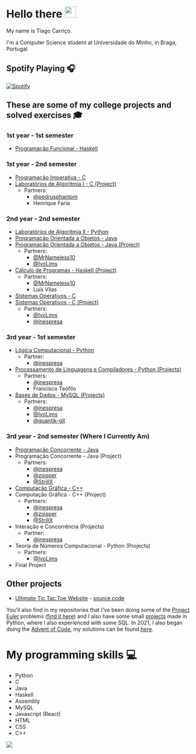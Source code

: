 # Hello there <img src="https://raw.githubusercontent.com/MartinHeinz/MartinHeinz/master/wave.gif" width="30px">

My name is Tiago Carriço.

I'm a Computer Science student at Universidade do Minho, in Braga, Portugal.

## Spotify Playing 🎧

[![Spotify](https://carricossauro.vercel.app/api/spotify)](https://open.spotify.com/user/tiarrico)

## These are some of my college projects and solved exercises 🎓

### 1st year - 1st semester

-   [Programação Funcional - Haskell](https://github.com/Carricossauro/Programacao-Funcional)

### 1st year - 2nd semester

-   [Programação Imperativa - C](https://github.com/Carricossauro/Programacao-Imperativa)
-   [Laboratórios de Algoritmia I - C (Project)](https://github.com/Carricossauro/LA1PL1G4)
    -   Partners:
        -   [@pedrusphantom](https://github.com/pedrusphantom)
        -   Henrique Faria

### 2nd year - 2nd semester

-   [Laboratórios de Algoritmia II - Python](https://github.com/Carricossauro/Laboratorios-de-Algoritmia-II)
-   [Programação Orientada a Objetos - Java](https://github.com/Carricossauro/Programacao-Orientada-a-Objetos)
-   [Programação Orientada a Objetos - Java (Project)](https://github.com/Carricossauro/POO-FM)
    -   Partners:
        -   [@MrNameless10](https://github.com/MrNameless10)
        -   [@IvoLims](https://github.com/IvoLims)
-   [Cálculo de Programas - Haskell (Project)](https://github.com/Carricossauro/Calculo-de-Programas)
    -   Partners:
        -   [@MrNameless10](https://github.com/MrNameless10)
        -   Luís Vilas
-   [Sistemas Operativos - C](https://github.com/Carricossauro/Sistemas-Operativos)
-   [Sistemas Operativos - C (Project)](https://github.com/Carricossauro/SO-TP)
    -   Partners:
        -   [@IvoLims](https://github.com/IvoLims)
        -   [@inespresa](https://github.com/inespresa)

### 3rd year - 1st semester

-   [Lógica Computacional - Python](https://github.com/Carricossauro/Logica-Computacional)
    -   Partner:
        -   [@inespresa](https://github.com/inespresa)
-   [Processamento de Linguagens e Compiladores - Python (Projects)](https://github.com/Carricossauro/Trabalhos-Processamento-de-Linguagens-e-Compiladores)
    -   Partners:
        -   [@inespresa](https://github.com/inespresa)
        -   Francisco Teófilo
-   [Bases de Dados - MySQL (Projects)](https://github.com/Carricossauro/BD)
    -   Partners:
        -   [@inespresa](https://github.com/inespresa)
        -   [@IvoLims](https://github.com/IvoLims)
        -   [@quantik-git](https://github.com/quantik-git)

### 3rd year - 2nd semester (Where I Currently Am)

-   [Programação Concorrente - Java](https://github.com/Carricossauro/Programacao-Concorrente)
-   Programação Concorrente - Java (Project)
    -   Partners:
        -   [@inespresa](https://github.com/inespresa)
        -   [@zoisper](https://github.com/zoisper)
        -   [@StrillX](https://github.com/StrillX)
-   [Computação Gráfica - C++](https://github.com/Carricossauro/Computacao-Grafica)
-   Computação Gráfica - C++ (Project)
    -   Partners:
        -   [@inespresa](https://github.com/inespresa)
        -   [@zoisper](https://github.com/zoisper)
        -   [@StrillX](https://github.com/StrillX)
-   Interação e Concorrência (Projects)
    -   Partner:
        -   [@inespresa](https://github.com/inespresa)
-   Teoria de Números Computacional - Python (Projects)
    -   Partners:
        -   [@IvoLims](https://github.com/IvoLims)
-   Final Project

## Other projects

-   [Ultimate Tic Tac Toe Website](https://tic-tac-toe.carricossauro.pt/) - [source code](https://github.com/Carricossauro/Ultimate-Tic-Tac-Toe)

You'll also find in my repositories that I've been doing some of the [Project Euler](https://projecteuler.net/) problems ([find it here](https://github.com/Carricossauro/Project-Euler)) and I also have some small [projects](https://github.com/Carricossauro/Python-Projects) made in Python, where I also experienced with some SQL. In 2021, I also began doing the [Advent of Code](https://adventofcode.com/), my solutions can be found [here](https://github.com/Carricossauro/Advent-Of-Code).

# My programming skills 💻

-   Python
-   C
-   Java
-   Haskell
-   Assembly
-   MySQL
-   Javascript (React)
-   HTML
-   CSS
-   C++

![](https://github-readme-stats.vercel.app/api?username=carricossauro&hide=contribs,prs&theme=gotham&show_icons=true)
